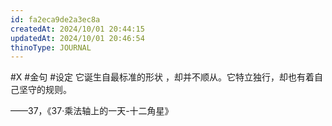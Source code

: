 ```yaml
---
id: fa2eca9de2a3ec8a
createdAt: 2024/10/01 20:44:15
updatedAt: 2024/10/01 20:46:54
thinoType: JOURNAL
---
```

#X #金句 #设定 它诞生自最标准的形状 ，却并不顺从。它特立独行，却也有着自己坚守的规则。

——37，《37·乘法轴上的一天-十二角星》